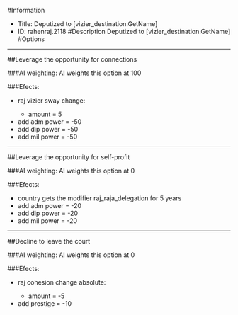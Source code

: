 #Information
 - Title: Deputized to [vizier_destination.GetName]
 - ID: rahenraj.2118
#Description
Deputized to [vizier_destination.GetName]
#Options

___
##Leverage the opportunity for connections

###AI weighting:
AI weights this option at 100


###Efects:<ul><li>raj vizier sway change:</li><ul><li>amount = 5</li></ul><li>add adm power = -50</li><li>add dip power = -50</li><li>add mil power = -50</li></ul>

___
##Leverage the opportunity for self-profit

###AI weighting:
AI weights this option at 0


###Efects:<ul><li>country gets the modifier raj_raja_delegation for 5 years</li><li>add adm power = -20</li><li>add dip power = -20</li><li>add mil power = -20</li></ul>

___
##Decline to leave the court

###AI weighting:
AI weights this option at 0


###Efects:<ul><li>raj cohesion change absolute:</li><ul><li>amount = -5</li></ul><li>add prestige = -10</li></ul>
